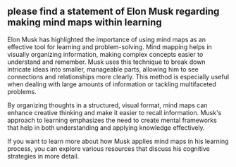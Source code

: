 please find a statement of Elon Musk regarding making mind maps within learning
----

Elon Musk has highlighted the importance of using mind maps as an effective tool for learning and problem-solving. Mind mapping helps in visually organizing information, making complex concepts easier to understand and remember. Musk uses this technique to break down intricate ideas into smaller, manageable parts, allowing him to see connections and relationships more clearly. This method is especially useful when dealing with large amounts of information or tackling multifaceted problems.

By organizing thoughts in a structured, visual format, mind maps can enhance creative thinking and make it easier to recall information. Musk's approach to learning emphasizes the need to create mental frameworks that help in both understanding and applying knowledge effectively.

If you want to learn more about how Musk applies mind maps in his learning process, you can explore various resources that discuss his cognitive strategies in more detail.
<!--stackedit_data:
eyJoaXN0b3J5IjpbLTU5NjUyNTYxOSwtMTIyMjIyNTgxNV19
-->